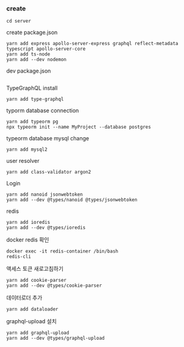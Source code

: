### create

```mkdir server
cd server
```

create package.json

```yarn init -y -p
yarn add express apollo-server-express graphql reflect-metadata typescript apollo-server-core
yarn add ts-node
yarn add --dev nodemon
```

dev package.json

```"dev": "nodemon --watch *.ts --exec ts-node src/index.ts"

```

TypeGraphQL install

```
yarn add type-graphql
```

typorm database connection

```
yarn add typeorm pg
npx typeorm init --name MyProject --database postgres

```

typeorm database mysql change

```
yarn add mysql2
```

user resolver

```
yarn add class-validator argon2
```

Login

```
yarn add nanoid jsonwebtoken
yarn add --dev @types/nanoid @types/jsonwebtoken
```

redis

```
yarn add ioredis
yarn add --dev @types/ioredis
```

docker redis 확인

```
docker exec -it redis-container /bin/bash
redis-cli
```

액세스 토큰 새로고침하기

```
yarn add cookie-parser
yarn add --dev @types/cookie-parser
```

데이터로더 추가

```
yarn add dataloader
```

graphql-upload 설치

```
yarn add graphql-upload
yarn add --dev @types/graphql-upload
```
